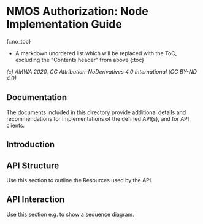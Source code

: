 # NMOS Authorization: Node  Implementation Guide
{:.no_toc}

* A markdown unordered list which will be replaced with the ToC, excluding the "Contents header" from above
{:toc}

_(c) AMWA 2020, CC Attribution-NoDerivatives 4.0 International (CC BY-ND 4.0)_

## Documentation

The documents included in this directory provide additional details and recommendations for implementations of the defined API(s), and for API clients.

## Introduction

## API Structure

Use this section to outline the Resources used by the API.

## API Interaction

Use this section e.g. to show a sequence diagram.
<!--stackedit_data:
eyJoaXN0b3J5IjpbMjEwODMyMjMwM119
-->